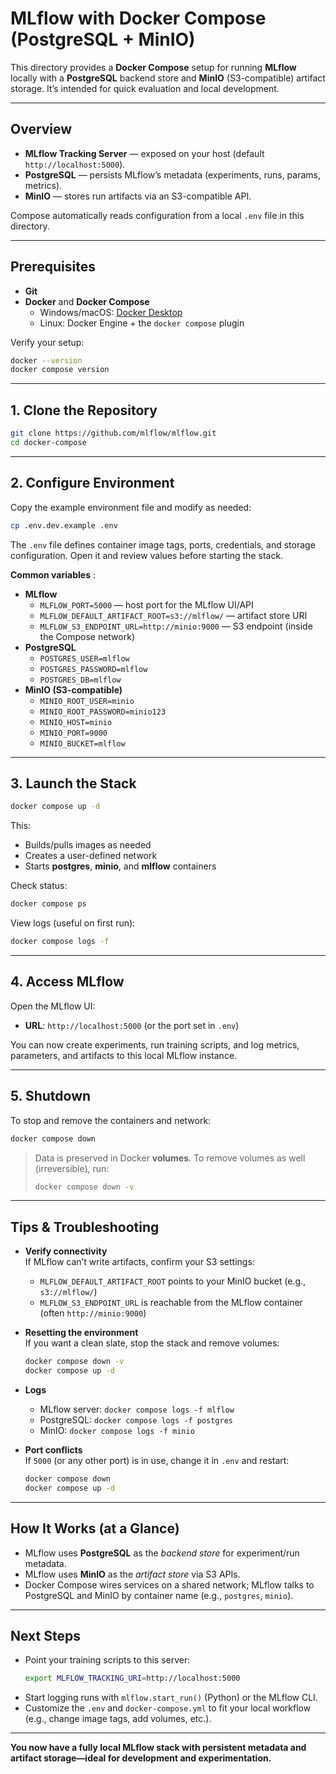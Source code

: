 # MLflow with Docker Compose (PostgreSQL + MinIO)

This directory provides a **Docker Compose** setup for running **MLflow** locally with a **PostgreSQL** backend store and **MinIO** (S3-compatible) artifact storage. It’s intended for quick evaluation and local development.

---

## Overview

- **MLflow Tracking Server** — exposed on your host (default `http://localhost:5000`).
- **PostgreSQL** — persists MLflow’s metadata (experiments, runs, params, metrics).
- **MinIO** — stores run artifacts via an S3-compatible API.

Compose automatically reads configuration from a local `.env` file in this directory.


---

## Prerequisites

- **Git**
- **Docker** and **Docker Compose**
  - Windows/macOS: [Docker Desktop](https://www.docker.com/products/docker-desktop/)
  - Linux: Docker Engine + the `docker compose` plugin

Verify your setup:
```bash
docker --version
docker compose version
```

---

## 1. Clone the Repository

```bash
git clone https://github.com/mlflow/mlflow.git
cd docker-compose
```


---

## 2. Configure Environment

Copy the example environment file and modify as needed:

```bash
cp .env.dev.example .env
```

The `.env` file defines container image tags, ports, credentials, and storage configuration. Open it and review values before starting the stack.

**Common variables** :

- **MLflow**
  - `MLFLOW_PORT=5000` — host port for the MLflow UI/API
  - `MLFLOW_DEFAULT_ARTIFACT_ROOT=s3://mlflow/` — artifact store URI
  - `MLFLOW_S3_ENDPOINT_URL=http://minio:9000` — S3 endpoint (inside the Compose network)
- **PostgreSQL**
  - `POSTGRES_USER=mlflow`
  - `POSTGRES_PASSWORD=mlflow`
  - `POSTGRES_DB=mlflow`
- **MinIO (S3-compatible)**
  - `MINIO_ROOT_USER=minio`
  - `MINIO_ROOT_PASSWORD=minio123`
  - `MINIO_HOST=minio`
  - `MINIO_PORT=9000`
  - `MINIO_BUCKET=mlflow`


---

## 3. Launch the Stack

```bash
docker compose up -d
```

This:
- Builds/pulls images as needed
- Creates a user-defined network
- Starts **postgres**, **minio**, and **mlflow** containers

Check status:
```bash
docker compose ps
```

View logs (useful on first run):
```bash
docker compose logs -f
```

---

## 4. Access MLflow

Open the MLflow UI:
- **URL**: `http://localhost:5000` (or the port set in `.env`)

You can now create experiments, run training scripts, and log metrics, parameters, and artifacts to this local MLflow instance.

---

## 5. Shutdown

To stop and remove the containers and network:
```bash
docker compose down
```

> Data is preserved in Docker **volumes**. To remove volumes as well (irreversible), run:
> ```bash
> docker compose down -v
> ```

---

## Tips & Troubleshooting

- **Verify connectivity**  
  If MLflow can’t write artifacts, confirm your S3 settings:
  - `MLFLOW_DEFAULT_ARTIFACT_ROOT` points to your MinIO bucket (e.g., `s3://mlflow/`)
  - `MLFLOW_S3_ENDPOINT_URL` is reachable from the MLflow container (often `http://minio:9000`)

- **Resetting the environment**  
  If you want a clean slate, stop the stack and remove volumes:
  ```bash
  docker compose down -v
  docker compose up -d
  ```

- **Logs**  
  - MLflow server: `docker compose logs -f mlflow`
  - PostgreSQL: `docker compose logs -f postgres`
  - MinIO: `docker compose logs -f minio`

- **Port conflicts**  
  If `5000` (or any other port) is in use, change it in `.env` and restart:
  ```bash
  docker compose down
  docker compose up -d
  ```

---

## How It Works (at a Glance)

- MLflow uses **PostgreSQL** as the *backend store* for experiment/run metadata.
- MLflow uses **MinIO** as the *artifact store* via S3 APIs.
- Docker Compose wires services on a shared network; MLflow talks to PostgreSQL and MinIO by container name (e.g., `postgres`, `minio`).

---

## Next Steps

- Point your training scripts to this server:
  ```bash
  export MLFLOW_TRACKING_URI=http://localhost:5000
  ```
- Start logging runs with `mlflow.start_run()` (Python) or the MLflow CLI.
- Customize the `.env` and `docker-compose.yml` to fit your local workflow (e.g., change image tags, add volumes, etc.).

---

**You now have a fully local MLflow stack with persistent metadata and artifact storage—ideal for development and experimentation.**
